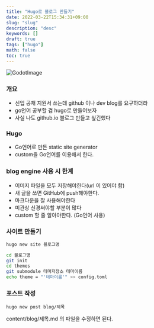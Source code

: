 ```yaml
---
title: "Hugo로 블로그 만들기"
date: 2022-03-22T15:34:31+09:00
slug: "slug"
description: "desc"
keywords: []
draft: true
tags: ["hugo"]
math: false
toc: true
---
```


![GodotImage](https://i.imgur.com/gfQSYcN.jpeg)
### 개요
- 신입 공채 지원서 쓰는데 github 이나 dev blog를 요구하더라  
- go언어 공부할 겸 hugo로 만들어보자  
- 사실 나도 github.io 블로그 만들고 싶긴했다

### Hugo
- Go언어로 만든 static site generator
- custom을 Go언어를 이용해서 한다.

### blog engine 사용 시 한계
- 이미지 파일을 모두 저장해야한다(url 이 있어야 함)
- 새 글을 쓰면 GitHub에 push해야한다.
- 마크다운을 잘 사용해야한다
- 미관상 신경써야할 부분이 많다
- custom 할 줄 알아야한다. (Go언어 사용)

### 사이트 만들기
```bash
hugo new site 블로그명

cd 블로그명
git init
cd themes
git submodule 테마저장소 테마이름
echo theme = "'테마이름'" >> config.toml
```

### 포스트 작성
```
hugo new post blog/제목
```
content/blog/제목.md 의 파일을 수정하면 된다.

